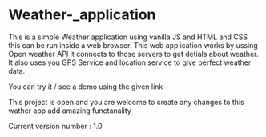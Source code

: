 # Weather-_application
This is a simple Weather application using vanilla JS and HTML and CSS this can be run inside a web browser. This web application works by ussing Open weather API it connects to those servers to get detials about weather. It also uses you GPS Service and location service to give perfect weather data.

You can try it / see a demo using the given link - 

This project is open and you are welcome to create any changes to this wather app add amazing functanality 

Current version number : 1.0
